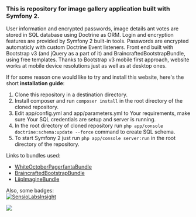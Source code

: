 <h3>This is repository for image gallery application built with Symfony 2.</h3>

User information and encrypted passwords, image details ant votes are stored in SQL database using Doctrine as ORM. Login and encryption features are provided by Symfony 2 built-in tools.
Passwords are encrypted automaticly with custom Doctrine Event listeners.
Front end built with Bootstrap v3 (and jQuery as a part of it) and BraincraftedBootstrapBundle, using free templates.
Thanks to Bootstrap v3 mobile first approach, website works at mobile device resolutions just as well as at desktop ones.

If for some reason one would like to try and install this website, here's the short <strong>installation guide</strong>:
<ol>
<li> Clone this repository in a destination directory.</li>
<li> Install composer and run <code>composer install</code> in the root directory of the cloned repository.</li>
<li> Edit app/config.yml and app/parameters.yml to Your requirements, make sure Your SQL credentials are setup and server is running.</li>
<li> In the root directory of cloned repository run <code>php app/console doctrine:schema:update --force</code> command to create SQL schema.</li>
<li> To start Symfony 2 just run <code>php app/console server:run</code> in the root directory of the repository.</li>
</ol>

Links to bundles used:
<ul>
<li><a href="https://github.com/whiteoctober/WhiteOctoberPagerfantaBundle">WhiteOctoberPagerfantaBundle</a></li>
<li><a href="https://github.com/braincrafted/bootstrap-bundle">BraincraftedBootstrapBundle</a></li>
<li><a href="https://github.com/liip/LiipImagineBundle">LiipImagineBundle</a></li>
</ul>

Also, some badges:<br>
[![SensioLabsInsight](https://insight.sensiolabs.com/projects/d17fdef0-e292-4c1b-b002-9b2eebfb1ebe/big.png)](https://insight.sensiolabs.com/projects/d17fdef0-e292-4c1b-b002-9b2eebfb1ebe)

<a href="https://codeclimate.com/github/mazeikis/Sandbox"><img src="https://codeclimate.com/github/mazeikis/Sandbox/badges/gpa.svg" /></a>
